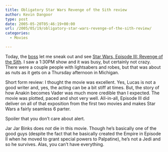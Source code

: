 ```yaml
---
title: Obligatory Star Wars Revenge of the Sith review
author: Kevin Dangoor
type: post
date: 2005-05-20T05:46:19+00:00
url: /2005/05/19/obligatory-star-wars-revenge-of-the-sith-review/
categories:
  - Movies

---
```

Today, the [boss][1] let me sneak out and see [Star Wars, Episode III: Revenge of the Sith][2]. I saw a 1:30PM show and it was busy, but certainly not crazy. There were a couple people with lightsabers and robes, but that was about as nuts as it gets on a Thursday afternoon in Michigan.

Short form review: I thought the movie was excellent. Yes, Lucas is not a good writer and, yes, the acting can be a bit stiff at times. But, the story of how Anakin becomes Vader was much more credible than I expected. The movie was plotted, paced and shot very well. All-in-all, Episode III did deliver on all of that exposition from the first two movies and makes Star Wars a fairly seamless 6 parter.

Spoiler that you don&#8217;t care about alert.

Jar Jar Binks does _not_ die in this movie. Though he&#8217;s basically one of the good guys (despite the fact that he basically created the Empire in Episode II when he moved to grant special powers to Palpatine), he&#8217;s not a Jedi and so he survives. Alas, you can&#8217;t have everything.

 [1]: http://www.blueskyonmars.com
 [2]: http://www.imdb.com/title/tt0121766/